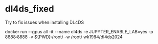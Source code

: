 # dl4ds_fixed
Try to fix issues when installing DL4DS

docker run --gpus all -it --name dl4ds -e JUPYTER_ENABLE_LAB=yes -p 8888:8888 -v ${PWD}:/root/ -w /root/ wk1984/dl4ds2024